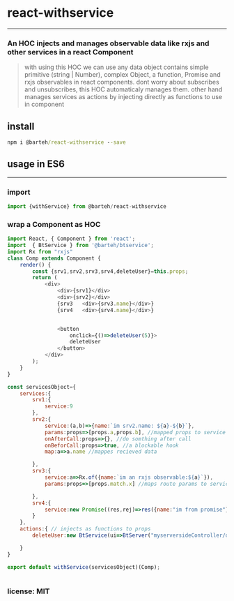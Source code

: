 # react-withservice
- - -
###  An HOC injects and manages observable data like rxjs and other services in a react Component

> with using this HOC we can use any data object contains simple primitive (string | Number), complex Object, a function, Promise and rxjs observables in react components.
> dont worry about subscribes and unsubscribes, this HOC automaticaly manages them.
> other hand manages services as actions by injecting directly as functions to use in component






## install 
```cmd
npm i @barteh/react-withservice --save
```

## usage in ES6
***

### import

```js
import {withService} from @barteh/react-withservice

```

### wrap a Component as HOC

```js
import React, { Component } from 'react';
import  { BtService } from '@barteh/btservice';
import Rx from "rxjs"
class Comp extends Component {
    render() {
        const {srv1,srv2,srv3,srv4,deleteUser}=this.props;
        return (
            <div>
                <div>{srv1}</div>
                <div>{srv2}</div>
                {srv3   <div>{srv3.name}</div>}
                {srv4   <div>{srv4.name}</div>}


                <button 
                    onclick={()=>deleteUser(5)}>
                    deleteUser
                </button>
            </div>
        );
    }
}

const servicesObject={
    services:{
        srv1:{
            service:9
        },
        srv2:{
            service:(a,b)=>{name:`im srv2.name: ${a}-${b}`},
            params:props=>[props.a,props.b], //mapped props to service parameter
            onAfterCall:props=>{}, //do somthing after call 
            onBeforCall:props=>true, //a blockable hook
            map:a=>a.name //mappes recieved data

        },
        srv3:{
            service:a=>Rx.of({name:`im an rxjs observable:${a}`}),
            params:props=>[props.match.x] //maps route params to service

        },
        srv4:{
            service:new Promise((res,rej)=>res({name:"im from promise"}))
        }
    },
    actions:{ // injects as functions to props
        deleteUser:new BtService(ui=>BtServer("myserversideController/deleteuser",{userid:ui}))

    }
}

export default withService(servicesObject)(Comp);



``` 

### license: MIT



